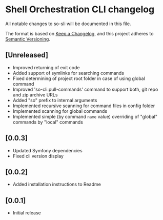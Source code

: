 # Shell Orchestration CLI changelog

All notable changes to so-sli will be documented in this file.

The format is based on [Keep a Changelog](https://keepachangelog.com/en/1.0.0/),
and this project adheres to [Semantic Versioning](https://semver.org/spec/v2.0.0.html).

## [Unreleased]

- Improved returning of exit code
- Added support of symlinks for searching commands
- Fixed determining of project root folder in case of using global command
- Improved 'so-cli:pull-commands' command to support both, git repo and zip archive URLs
- Added "so" prefix to internal arguments
- Implemented recursive scanning for command files in config folder
- Implemented scanning for global commands
- Implemented simple (by command `name` value) overriding of "global" commands by "local" commands

## [0.0.3]

- Updated Symfony dependencies
- Fixed cli version display

## [0.0.2]

- Added installation instructions to Readme

## [0.0.1]

- Initial release
